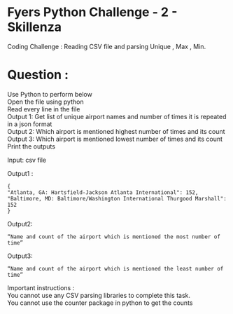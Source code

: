 # Fyers Python Challenge - 2 - Skillenza
Coding Challenge : Reading CSV file and parsing Unique , Max , Min.

# Question :
Use Python to perform below <br />
Open the file using python <br />
Read every line in the file <br />
Output 1: Get list of unique airport names and number of times it is repeated in a json format <br />
Output 2: Which airport is mentioned highest number of times and its count <br />
Output 3: Which airport is mentioned lowest number of times and its count <br />
Print the outputs

Input: csv file

Output1 :
```
{
"Atlanta, GA: Hartsfield-Jackson Atlanta International": 152,
"Baltimore, MD: Baltimore/Washington International Thurgood Marshall": 152
}
```
Output2: 
```
“Name and count of the airport which is mentioned the most number of time”
```
Output3: 
```
“Name and count of the airport which is mentioned the least number of time”
```

Important instructions : <br />
You cannot use any CSV parsing libraries to complete this task. <br />
You cannot use the counter package in python to get the counts <br />
